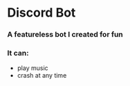 <h1> Discord Bot </h1>
<h3> A featureless bot I created for fun </h3>

<h3> It can: </h3>
<ul>
  <li> play music </li>
  <li> crash at any time </li>
</ul>
